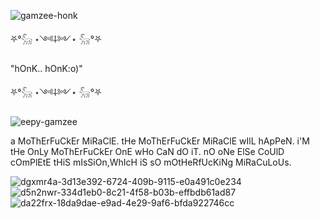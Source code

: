 
![gamzee-honk](https://github.com/user-attachments/assets/45dc65c2-0b15-40eb-8cb1-b0e7ae8a626a)

⛧°𓃵 ⋆༺⸸༻⋆ 𓃵°⛧

"hOnK.. hOnK:o)"

⛧°𓃵 ⋆༺⸸༻⋆ 𓃵°⛧

![eepy-gamzee](https://github.com/user-attachments/assets/40c46f04-2a9d-46d0-8410-31a2723487d8)

a MoThErFuCkEr MiRaClE. tHe MoThErFuCkEr MiRaClE wIlL hApPeN. i'M tHe OnLy MoThErFuCkEr OnE wHo CaN dO iT. nO oNe ElSe CoUlD cOmPlEtE tHiS mIsSiOn,WhIcH iS sO mOtHeRfUcKiNg MiRaCuLoUs.

![dgxmr4a-3d13e392-6724-409b-9115-e0a491c0e234](https://github.com/user-attachments/assets/8b975021-5224-4ad3-8bb4-aa74e99028d4)
![d5n2nwr-334d1eb0-8c21-4f58-b03b-effbdb61ad87](https://github.com/user-attachments/assets/608bf689-198e-4521-8667-8acf4d5abe1b)
![da22frx-18da9dae-e9ad-4e29-9af6-bfda922746cc](https://github.com/user-attachments/assets/83a3e8cc-ec88-4d1e-b447-3c079f8b3441)
